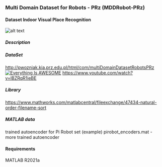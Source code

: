 ### Multi Domain Dataset for Robots - PRz (MDDRobot-PRz)
#### Dataset Indoor Visual Place Recognition

![alt text](http://pwozniak.kia.prz.edu.pl/image/MDDdataset.png)
##### Description

##### DataSet
http://pwozniak.kia.prz.edu.pl/html/com/multiDomainDatasetRobotsPRz
[![Everything Is AWESOME](http://pwozniak.kia.prz.edu.pl/image/demo.png)](https://www.youtube.com/watch?v=lBZRqR1ieBE)
https://www.youtube.com/watch?v=lBZRqR1ieBE

##### Library 
https://www.mathworks.com/matlabcentral/fileexchange/47434-natural-order-filename-sort

##### MATLAB data 
trained autoencoder for Pi Robot set (example)
pirobot_encoders.mat - more trained autoencoder

#### Requirements
MATLAB R2021a